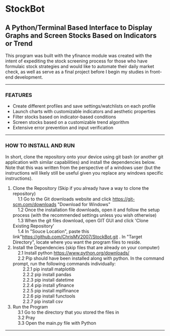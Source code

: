 # StockBot

## A Python/Terminal Based Interface to Display Graphs and Screen Stocks Based on Indicators or Trend

This program was built with the yfinance module was created with the intent of expediting the stock screening process for those who have formulaic stock strategies and would like to automate their daily market check, as well as serve as a final project before I begin my studies in front-end development.

<hr />

### FEATURES
- Create different profiles and save settings/watchlists on each profile
- Launch charts with customizable indicators and aesthetic properties
- Filter stocks based on indicator-based conditions
- Screen stocks based on a customizable trend algorithm
- Extensive error prevention and input verification

<hr />

### HOW TO INSTALL AND RUN
In short, clone the repository onto your device using git bash (or another git application with similar capabilities) and install the dependencies below. Note that this was written from the perspective of a windows user (but the instructions will likely still be useful given you replace any windows specific instructions).
1. Clone the Repository (Skip if you already have a way to clone the repository)<br/>
&nbsp;&nbsp;&nbsp;&nbsp;1.1 Go to the Git downloads website and click https://git-scm.com/downloads "Download for Windows"<br/>
&nbsp;&nbsp;&nbsp;&nbsp;1.2 Once the installation file downloads, open it and follow the setup process (with the recommended settings unless you wish otherwise)<br/>
&nbsp;&nbsp;&nbsp;&nbsp;1.3 When the git files download, open GIT GUI and click 'Clone Existing Repository'<br/>
&nbsp;&nbsp;&nbsp;&nbsp;1.4 In "Souce Location", paste this link"https://github.com/ChrisMV2007/StockBot.git . In "Target Directory", locate where you want the program files to reside.<br/>
2. Install the Dependencies (skip files that are already on your computer)<br/>
&nbsp;&nbsp;&nbsp;&nbsp;2.1 Install python https://www.python.org/downloads/<br/>
&nbsp;&nbsp;&nbsp;&nbsp;2.2 Pip should have been installed along with python. In the command prompt, run the following commands individually:<br/>
&nbsp;&nbsp;&nbsp;&nbsp;&nbsp;&nbsp;&nbsp;&nbsp;2.2.1 pip install matplotlib<br/>
&nbsp;&nbsp;&nbsp;&nbsp;&nbsp;&nbsp;&nbsp;&nbsp;2.2.2 pip install pandas<br/>
&nbsp;&nbsp;&nbsp;&nbsp;&nbsp;&nbsp;&nbsp;&nbsp;2.2.3 pip install datetime<br/>
&nbsp;&nbsp;&nbsp;&nbsp;&nbsp;&nbsp;&nbsp;&nbsp;2.2.4 pip install yfinance<br/>
&nbsp;&nbsp;&nbsp;&nbsp;&nbsp;&nbsp;&nbsp;&nbsp;2.2.5 pip install mplfinance<br/>
&nbsp;&nbsp;&nbsp;&nbsp;&nbsp;&nbsp;&nbsp;&nbsp;2.2.6 pip install functools<br/>
&nbsp;&nbsp;&nbsp;&nbsp;&nbsp;&nbsp;&nbsp;&nbsp;2.2.7 pip install csv<br/>
3. Run the Program<br/>
&nbsp;&nbsp;&nbsp;&nbsp;3.1 Go to the directory that you stored the files in<br/>
&nbsp;&nbsp;&nbsp;&nbsp;3.2 Pray<br/>
&nbsp;&nbsp;&nbsp;&nbsp;3.3 Open the main.py file with Python<br/>

<hr />


